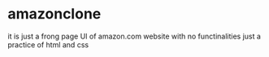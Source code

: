 # amazonclone
it is just a frong page UI of amazon.com website with no functinalities just a practice of html and css
